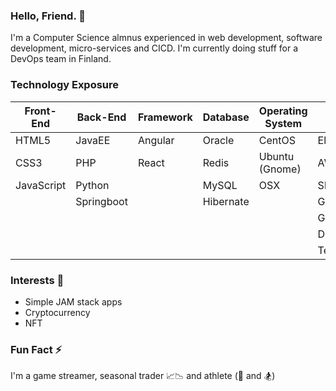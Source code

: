 ### Hello, Friend. 👋 
I'm a Computer Science almnus experienced in web development, software development, micro-services and CICD. I'm currently doing stuff for a DevOps team in Finland.

### Technology Exposure
| Front-End | Back-End | Framework | Database | Operating System | Other(s) |
| --- | --- | --- | --- | --- | --- |
| HTML5 | JavaEE | Angular | Oracle | CentOS | Elasticsearch |
| CSS3 | PHP | React | Redis | Ubuntu (Gnome) | AWS |
| JavaScript | Python  | | MySQL | OSX | Shell scripts |
| | Springboot |  | Hibernate |  | Github |
| | |  |  |  | Gitlab |
| | |  |  |  | Docker |
| | |  |  |  | Terraform |

### Interests 🤝
- Simple JAM stack apps
- Cryptocurrency
- NFT

### Fun Fact ⚡ 
I'm a game streamer, seasonal trader 📈📉 and athlete (🏀  and 🏂)

<!---
hmenorjr/hmenorjr is a ✨ special ✨ repository because its `README.md` (this file) appears on your GitHub profile.
You can click the Preview link to take a look at your changes.
--->
